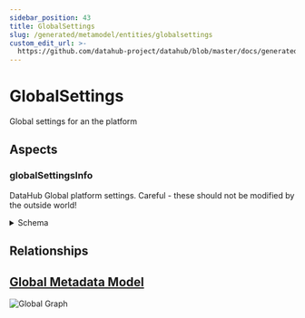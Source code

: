 ```yaml
---
sidebar_position: 43
title: GlobalSettings
slug: /generated/metamodel/entities/globalsettings
custom_edit_url: >-
  https://github.com/datahub-project/datahub/blob/master/docs/generated/metamodel/entities/globalSettings.md
---
```


# GlobalSettings

Global settings for an the platform

## Aspects

### globalSettingsInfo

DataHub Global platform settings. Careful - these should not be modified by the outside world!

<details>
<summary>Schema</summary>

```javascript
{
  "type": "record",
  "Aspect": {
    "name": "globalSettingsInfo"
  },
  "name": "GlobalSettingsInfo",
  "namespace": "com.linkedin.settings.global",
  "fields": [
    {
      "type": [
        "null",
        {
          "type": "record",
          "name": "GlobalViewsSettings",
          "namespace": "com.linkedin.settings.global",
          "fields": [
            {
              "java": {
                "class": "com.linkedin.common.urn.Urn"
              },
              "type": [
                "null",
                "string"
              ],
              "name": "defaultView",
              "default": null,
              "doc": "The default View for the instance, or organization."
            }
          ],
          "doc": "Settings for DataHub Views feature."
        }
      ],
      "name": "views",
      "default": null,
      "doc": "Settings related to the Views Feature"
    }
  ],
  "doc": "DataHub Global platform settings. Careful - these should not be modified by the outside world!"
}
```

</details>

## Relationships

## [Global Metadata Model](https://github.com/datahub-project/datahub/raw/master/docs/imgs/datahub-metadata-model.png)

![Global Graph](https://github.com/datahub-project/datahub/raw/master/docs/imgs/datahub-metadata-model.png)
